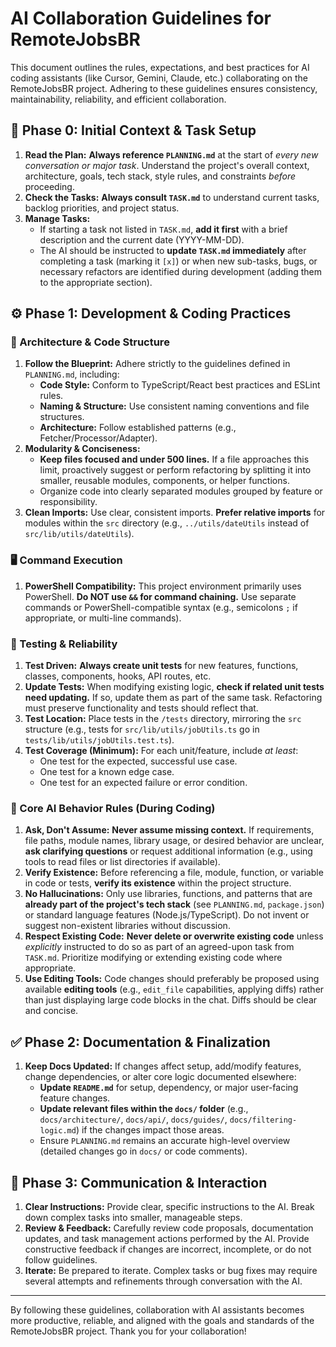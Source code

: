 # AI Collaboration Guidelines for RemoteJobsBR

This document outlines the rules, expectations, and best practices for AI coding assistants (like Cursor, Gemini, Claude, etc.) collaborating on the RemoteJobsBR project. Adhering to these guidelines ensures consistency, maintainability, reliability, and efficient collaboration.

## 📜 **Phase 0: Initial Context & Task Setup**

1.  **Read the Plan:** **Always reference `PLANNING.md`** at the start of *every new conversation or major task*. Understand the project's overall context, architecture, goals, tech stack, style rules, and constraints *before* proceeding.
2.  **Check the Tasks:** **Always consult `TASK.md`** to understand current tasks, backlog priorities, and project status.
3.  **Manage Tasks:**
    *   If starting a task not listed in `TASK.md`, **add it first** with a brief description and the current date (YYYY-MM-DD).
    *   The AI should be instructed to **update `TASK.md` immediately** after completing a task (marking it `[x]`) or when new sub-tasks, bugs, or necessary refactors are identified during development (adding them to the appropriate section).

## ⚙️ **Phase 1: Development & Coding Practices**

### 📐 Architecture & Code Structure
1.  **Follow the Blueprint:** Adhere strictly to the guidelines defined in `PLANNING.md`, including:
    *   **Code Style:** Conform to TypeScript/React best practices and ESLint rules.
    *   **Naming & Structure:** Use consistent naming conventions and file structures.
    *   **Architecture:** Follow established patterns (e.g., Fetcher/Processor/Adapter).
2.  **Modularity & Conciseness:**
    *   **Keep files focused and under 500 lines.** If a file approaches this limit, proactively suggest or perform refactoring by splitting it into smaller, reusable modules, components, or helper functions.
    *   Organize code into clearly separated modules grouped by feature or responsibility.
3.  **Clean Imports:** Use clear, consistent imports. **Prefer relative imports** for modules within the `src` directory (e.g., `../utils/dateUtils` instead of `src/lib/utils/dateUtils`).

### 🖥️ Command Execution
1.  **PowerShell Compatibility:** This project environment primarily uses PowerShell. **Do NOT use `&&` for command chaining.** Use separate commands or PowerShell-compatible syntax (e.g., semicolons `;` if appropriate, or multi-line commands).

### 🧪 Testing & Reliability
1.  **Test Driven:** **Always create unit tests** for new features, functions, classes, components, hooks, API routes, etc.
2.  **Update Tests:** When modifying existing logic, **check if related unit tests need updating.** If so, update them as part of the same task. Refactoring must preserve functionality and tests should reflect that.
3.  **Test Location:** Place tests in the `/tests` directory, mirroring the `src` structure (e.g., tests for `src/lib/utils/jobUtils.ts` go in `tests/lib/utils/jobUtils.test.ts`).
4.  **Test Coverage (Minimum):** For each unit/feature, include *at least*:
    *   One test for the expected, successful use case.
    *   One test for a known edge case.
    *   One test for an expected failure or error condition.

### 🧠 Core AI Behavior Rules (During Coding)
1.  **Ask, Don't Assume:** **Never assume missing context.** If requirements, file paths, module names, library usage, or desired behavior are unclear, **ask clarifying questions** or request additional information (e.g., using tools to read files or list directories if available).
2.  **Verify Existence:** Before referencing a file, module, function, or variable in code or tests, **verify its existence** within the project structure.
3.  **No Hallucinations:** Only use libraries, functions, and patterns that are **already part of the project's tech stack** (see `PLANNING.md`, `package.json`) or standard language features (Node.js/TypeScript). Do not invent or suggest non-existent libraries without discussion.
4.  **Respect Existing Code:** **Never delete or overwrite existing code** unless *explicitly* instructed to do so as part of an agreed-upon task from `TASK.md`. Prioritize modifying or extending existing code where appropriate.
5.  **Use Editing Tools:** Code changes should preferably be proposed using available **editing tools** (e.g., `edit_file` capabilities, applying diffs) rather than just displaying large code blocks in the chat. Diffs should be clear and concise.

## ✅ **Phase 2: Documentation & Finalization**

1.  **Keep Docs Updated:** If changes affect setup, add/modify features, change dependencies, or alter core logic documented elsewhere:
    *   **Update `README.md`** for setup, dependency, or major user-facing feature changes.
    *   **Update relevant files within the `docs/` folder** (e.g., `docs/architecture/`, `docs/api/`, `docs/guides/`, `docs/filtering-logic.md`) if the changes impact those areas.
    *   Ensure `PLANNING.md` remains an accurate high-level overview (detailed changes go in `docs/` or code comments).

## 💬 **Phase 3: Communication & Interaction**

1.  **Clear Instructions:** Provide clear, specific instructions to the AI. Break down complex tasks into smaller, manageable steps.
2.  **Review & Feedback:** Carefully review code proposals, documentation updates, and task management actions performed by the AI. Provide constructive feedback if changes are incorrect, incomplete, or do not follow guidelines.
3.  **Iterate:** Be prepared to iterate. Complex tasks or bug fixes may require several attempts and refinements through conversation with the AI.

---

By following these guidelines, collaboration with AI assistants becomes more productive, reliable, and aligned with the goals and standards of the RemoteJobsBR project. Thank you for your collaboration!